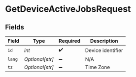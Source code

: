 # GetDeviceActiveJobsRequest


## Fields

| Field              | Type               | Required           | Description        |
| ------------------ | ------------------ | ------------------ | ------------------ |
| `id`               | *int*              | :heavy_check_mark: | Device identifier  |
| `lang`             | *Optional[str]*    | :heavy_minus_sign: | N/A                |
| `tz`               | *Optional[str]*    | :heavy_minus_sign: | Time Zone          |